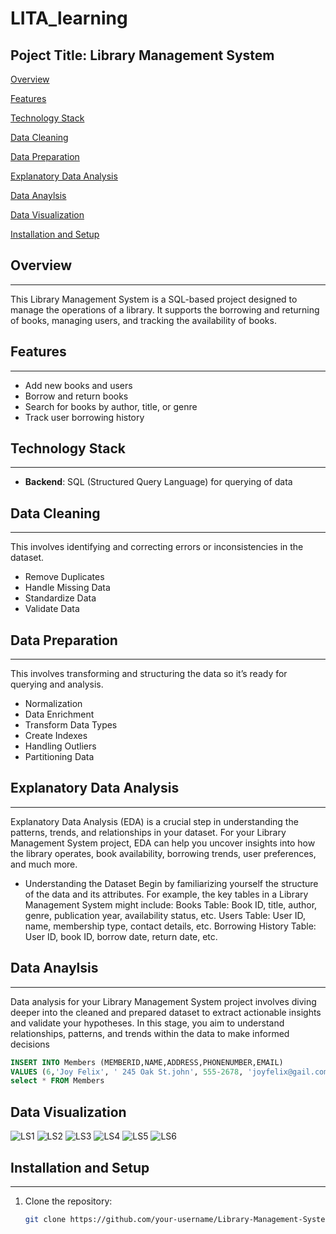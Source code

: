 # LITA_learning

## Poject Title: Library Management System

[Overview](#overview)

[Features](#features)

[Technology Stack](#technologystack)

[Data Cleaning](#datacleaning)

[Data Preparation](#datapreparation)

[Explanatory Data Analysis](#explanatorydataanalysis)

[Data Anaylsis](#dataanaylysis)

[Data Visualization](#datavisualization)

[Installation and Setup](#installationandsetup)

## Overview
---
This Library Management System is a SQL-based project designed to manage the operations of a library. It supports the borrowing and returning of books, managing users, and tracking the availability of books.

## Features
---
- Add new books and users
- Borrow and return books
- Search for books by author, title, or genre
- Track user borrowing history

## Technology Stack
---
- **Backend**: SQL (Structured Query Language) for querying of data

## Data Cleaning
---
This involves identifying and correcting errors or inconsistencies in the dataset.
- Remove Duplicates
- Handle Missing Data
- Standardize Data
- Validate Data
        
## Data Preparation
---
This involves transforming and structuring the data so it’s ready for querying and analysis.
- Normalization
- Data Enrichment
- Transform Data Types
- Create Indexes
- Handling Outliers
- Partitioning Data

## Explanatory Data Analysis
---
Explanatory Data Analysis (EDA) is a crucial step in understanding the patterns, trends, and relationships in your dataset. For your Library Management System project, EDA can help you uncover insights into how the library operates, book availability, borrowing trends, user preferences, and much more. 
- Understanding the Dataset
Begin by familiarizing yourself the structure of the data and its attributes. For example, the key tables in a Library Management System might include:
   Books Table: Book ID, title, author, genre, publication year, availability status, etc.
    Users Table: User ID, name, membership type, contact details, etc.
    Borrowing History Table: User ID, book ID, borrow date, return date, etc.

## Data Anaylsis
---
Data analysis for your Library Management System project involves diving deeper into the cleaned and prepared dataset to extract actionable insights and validate your hypotheses. In this stage, you aim to understand relationships, patterns, and trends within the data to make informed decisions

```SQL
INSERT INTO Members (MEMBERID,NAME,ADDRESS,PHONENUMBER,EMAIL)
VALUES (6,'Joy Felix', ' 245 Oak St.john', 555-2678, 'joyfelix@gail.com');
select * FROM Members
```
## Data Visualization
![LS1](https://github.com/user-attachments/assets/d089b0c6-2613-4f43-a4fa-1bdeb310af08)
![LS2](https://github.com/user-attachments/assets/46c85401-cbfb-4b93-a16c-342aa57639d4)
![LS3](https://github.com/user-attachments/assets/7368f340-76ca-43d5-b042-e26f6dd614ed)
![LS4](https://github.com/user-attachments/assets/4608aafe-cbf3-486d-b261-21862165e220)
![LS5](https://github.com/user-attachments/assets/7070d4ce-b865-4a22-93af-177c8b670e3c)
![LS6](https://github.com/user-attachments/assets/328eb166-d7d2-44db-b25c-e70340cc7139)


  ## Installation and Setup
  ---
1. Clone the repository:
   ```bash
   git clone https://github.com/your-username/Library-Management-System.git
